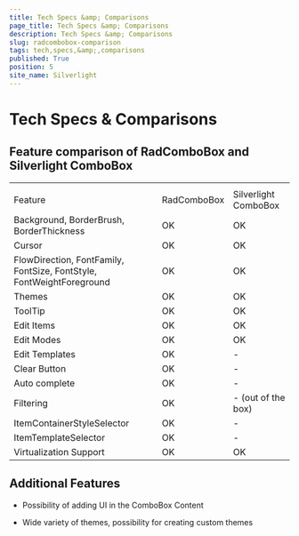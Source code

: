 ```yaml
---
title: Tech Specs &amp; Comparisons
page_title: Tech Specs &amp; Comparisons
description: Tech Specs &amp; Comparisons
slug: radcombobox-comparison
tags: tech,specs,&amp;,comparisons
published: True
position: 5
site_name: Silverlight
---
```


# Tech Specs &amp; Comparisons



## Feature comparison of RadComboBox and Silverlight ComboBox
<table><th><tr><td>Feature</td><td>RadComboBox</td><td>Silverlight ComboBox</td></tr></th><tr><td>Background, BorderBrush, BorderThickness</td><td>OK</td><td>OK</td></tr><tr><td>Cursor</td><td>OK</td><td>OK</td></tr><tr><td>FlowDirection, FontFamily, FontSize, FontStyle, FontWeightForeground</td><td>OK</td><td>OK</td></tr><tr><td>Themes</td><td>OK</td><td>OK</td></tr><tr><td>ToolTip</td><td>OK</td><td>OK</td></tr><tr><td>Edit Items</td><td>OK</td><td>OK</td></tr><tr><td>Edit Modes</td><td>OK</td><td>OK</td></tr><tr><td>Edit Templates</td><td>OK</td><td>-</td></tr><tr><td>Clear Button</td><td>OK</td><td>-</td></tr><tr><td>Auto complete</td><td>OK</td><td>-</td></tr><tr><td>Filtering</td><td>OK</td><td>- (out of the box)</td></tr><tr><td>ItemContainerStyleSelector</td><td>OK</td><td>-</td></tr><tr><td>ItemTemplateSelector</td><td>OK</td><td>-</td></tr><tr><td>Virtualization Support</td><td>OK</td><td>OK</td></tr></table>

## Additional Features

* Possibility of adding UI in the ComboBox Content

* Wide variety of themes, possibility for creating custom themes
